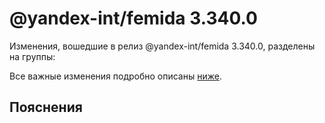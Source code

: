 # @yandex-int/femida 3.340.0

<!-- ЧЕЛОВЕЧЕСКОЕ ВСТУПЛЕНИЕ -->

Изменения, вошедшие в релиз @yandex-int/femida 3.340.0, разделены на группы:

Все важные изменения подробно описаны [ниже](#Пояснения).

## Пояснения

